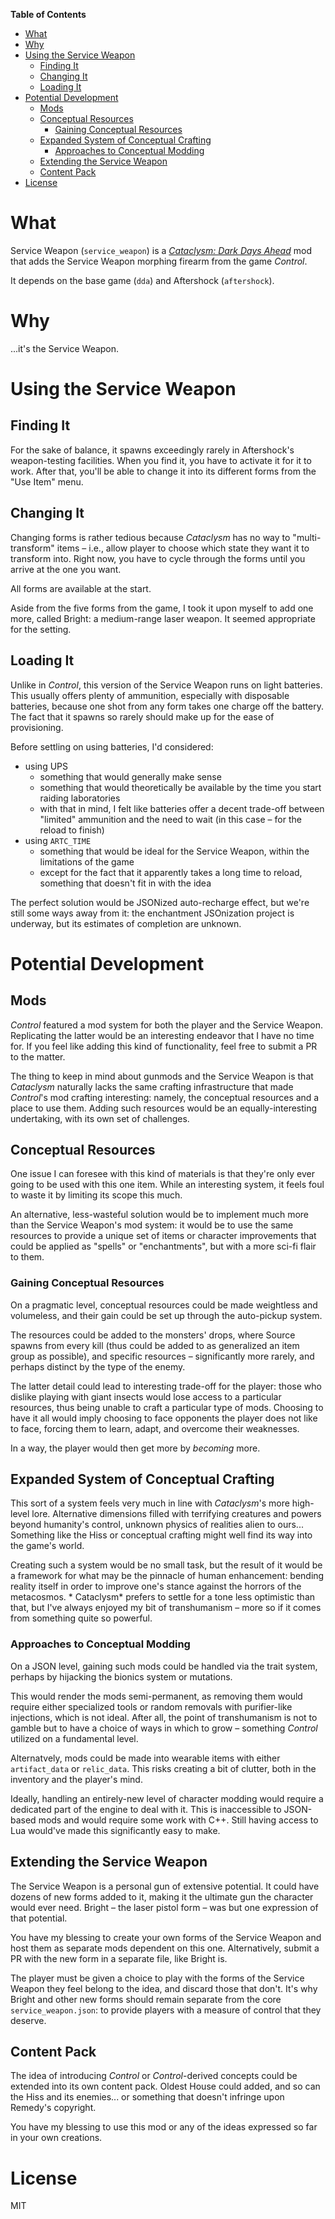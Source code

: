 <!-- START doctoc generated TOC please keep comment here to allow auto update -->
<!-- DON'T EDIT THIS SECTION, INSTEAD RE-RUN doctoc TO UPDATE -->
**Table of Contents**

- [What](#what)
- [Why](#why)
- [Using the Service Weapon](#using-the-service-weapon)
    - [Finding It](#finding-it)
    - [Changing It](#changing-it)
    - [Loading It](#loading-it)
- [Potential Development](#potential-development)
    - [Mods](#mods)
    - [Conceptual Resources](#conceptual-resources)
        - [Gaining Conceptual Resources](#gaining-conceptual-resources)
    - [Expanded System of Conceptual Crafting](#expanded-system-of-conceptual-crafting)
        - [Approaches to Conceptual Modding](#approaches-to-conceptual-modding)
    - [Extending the Service Weapon](#extending-the-service-weapon)
    - [Content Pack](#content-pack)
- [License](#license)

<!-- END doctoc generated TOC please keep comment here to allow auto update -->

# What

Service Weapon (`service_weapon`) is a [*Cataclysm: Dark Days Ahead*](http://github.com/cleverRaven/Cataclysm-DDA) mod
that adds the Service Weapon morphing firearm from the game *Control*.

It depends on the base game (`dda`) and Aftershock (`aftershock`).

# Why

...it's the Service Weapon.

# Using the Service Weapon

## Finding It

For the sake of balance, it spawns exceedingly rarely in Aftershock's weapon-testing facilities. When you find it, you
have to activate it for it to work. After that, you'll be able to change it into its different forms from the "Use Item"
menu.

## Changing It

Changing forms is rather tedious because *Cataclysm* has no way to "multi-transform" items – i.e., allow player to
choose which state they want it to transform into. Right now, you have to cycle through the forms until you arrive at
the one you want.

All forms are available at the start.

Aside from the five forms from the game, I took it upon myself to add one more, called Bright: a medium-range laser
weapon. It seemed appropriate for the setting.

## Loading It

Unlike in *Control*, this version of the Service Weapon runs on light batteries. This usually offers plenty of
ammunition, especially with disposable batteries, because one shot from any form takes one charge off the battery. The
fact that it spawns so rarely should make up for the ease of provisioning.

Before settling on using batteries, I'd considered:

* using UPS
    * something that would generally make sense
    * something that would theoretically be available by the time you start raiding laboratories
    * with that in mind, I felt like batteries offer a decent trade-off between "limited" ammunition and the need to
      wait (in this case – for the reload to finish)
* using `ARTC_TIME`
    * something that would be ideal for the Service Weapon, within the limitations of the game
    * except for the fact that it apparently takes a long time to reload, something that doesn't fit in with the idea

The perfect solution would be JSONized auto-recharge effect, but we're still some ways away from it: the enchantment
JSOnization project is underway, but its estimates of completion are unknown.

# Potential Development

## Mods

*Control* featured a mod system for both the player and the Service Weapon. Replicating the latter would be an
interesting endeavor that I have no time for. If you feel like adding this kind of functionality, feel free to submit a
PR to the matter.

The thing to keep in mind about gunmods and the Service Weapon is that *Cataclysm* naturally lacks the same crafting
infrastructure that made *Control*'s mod crafting interesting: namely, the conceptual resources and a place to use them.
Adding such resources would be an equally-interesting undertaking, with its own set of challenges.

## Conceptual Resources

One issue I can foresee with this kind of materials is that they're only ever going to be used with this one item. While
an interesting system, it feels foul to waste it by limiting its scope this much.

An alternative, less-wasteful solution would be to implement much more than the Service Weapon's mod system: it would be
to use the same resources to provide a unique set of items or character improvements that could be applied as "spells"
or "enchantments", but with a more sci-fi flair to them.

### Gaining Conceptual Resources

On a pragmatic level, conceptual resources could be made weightless and volumeless, and their gain could be set up
through the auto-pickup system.

The resources could be added to the monsters' drops, where Source spawns from every kill (thus could be added to as
generalized an item group as possible), and specific resources – significantly more rarely, and perhaps distinct by the
type of the enemy.

The latter detail could lead to interesting trade-off for the player: those who dislike playing with giant insects would
lose access to a particular resources, thus being unable to craft a particular type of mods. Choosing to have it all
would imply choosing to face opponents the player does not like to face, forcing them to learn, adapt, and overcome
their weaknesses.

In a way, the player would then get more by *becoming* more.

## Expanded System of Conceptual Crafting

This sort of a system feels very much in line with *Cataclysm*'s more high-level lore. Alternative dimensions filled
with terrifying creatures and powers beyond humanity's control, unknown physics of realities alien to ours... Something
like the Hiss or conceptual crafting might well find its way into the game's world.

Creating such a system would be no small task, but the result of it would be a framework for what may be the pinnacle of
human enhancement: bending reality itself in order to improve one's stance against the horrors of the metacosmos. *
Cataclysm* prefers to settle for a tone less optimistic than that, but I've always enjoyed my bit of transhumanism –
more so if it comes from something quite so powerful.

### Approaches to Conceptual Modding

On a JSON level, gaining such mods could be handled via the trait system, perhaps by hijacking the bionics system or
mutations.

This would render the mods semi-permanent, as removing them would require either specialized tools or random removals
with purifier-like injections, which is not ideal. After all, the point of transhumanism is not to gamble but to have a
choice of ways in which to grow – something *Control* utilized on a fundamental level.

Alternatvely, mods could be made into wearable items with either `artifact_data` or `relic_data`. This risks creating a
bit of clutter, both in the inventory and the player's mind.

Ideally, handling an entirely-new level of character modding would require a dedicated part of the engine to deal with
it. This is inaccessible to JSON-based mods and would require some work with C++. Still having access to Lua would've
made this significantly easy to make.

## Extending the Service Weapon

The Service Weapon is a personal gun of extensive potential. It could have dozens of new forms added to it, making it
the ultimate gun the character would ever need. Bright – the laser pistol form – was but one expression of that
potential.

You have my blessing to create your own forms of the Service Weapon and host them as separate mods dependent on this
one. Alternatively, submit a PR with the new form in a separate file, like Bright is.

The player must be given a choice to play with the forms of the Service Weapon they feel belong to the idea, and discard
those that don't. It's why Bright and other new forms should remain separate from the core `service_weapon.json`: to
provide players with a measure of control that they deserve.

## Content Pack

The idea of introducing *Control* or *Control*-derived concepts could be extended into its own content pack. Oldest
House could added, and so can the Hiss and its enemies... or something that doesn't infringe upon Remedy's copyright.

You have my blessing to use this mod or any of the ideas expressed so far in your own creations.

# License

MIT